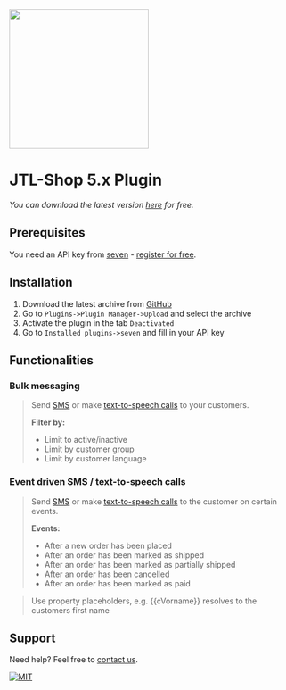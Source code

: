 <img src="https://www.seven.io/wp-content/uploads/Logo.svg" width="250" />


# JTL-Shop 5.x Plugin
*You can download the latest version [here](https://github.com/seven-io/jtl5) for free.*

## Prerequisites
You need an API key from [seven](https://www.seven.io) - [register for free](https://app.seven.io/signup?create_account).

## Installation
1. Download the latest archive from [GitHub](https://github.com/seven-io/jtl5/releases/latest/download/seven_jtl5.zip)
2. Go to `Plugins->Plugin Manager->Upload` and select the archive
3. Activate the plugin in the tab `Deactivated`
4. Go to `Installed plugins->seven` and fill in your API key

## Functionalities
### Bulk messaging
> Send [SMS](https://www.seven.io/en/products/send-sms/) or make [text-to-speech calls](https://www.seven.io/en/products/voice/) to your customers.
> 
> **Filter by:**
> - Limit to active/inactive
> - Limit by customer group
> - Limit by customer language


### Event driven SMS / text-to-speech calls
> Send [SMS](https://www.seven.io/en/products/send-sms/) or make [text-to-speech calls](https://www.seven.io/en/products/voice/) to the customer on certain events.
>
> **Events:**
> - After a new order has been placed
> - After an order has been marked as shipped
> - After an order has been marked as partially shipped
> - After an order has been cancelled
> - After an order has been marked as paid

> Use property placeholders, e.g. {{cVorname}} resolves to the customers first name

## Support

Need help? Feel free to [contact us](https://www.seven.io/en/company/contact/).

[![MIT](https://img.shields.io/badge/License-MIT-teal.svg)](LICENSE)
